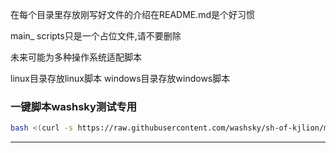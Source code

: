 


在每个目录里存放刚写好文件的介绍在README.md是个好习惯


main_ scripts只是一个占位文件,请不要删除


未来可能为多种操作系统适配脚本


linux目录存放linux脚本
windows目录存放windows脚本


### 一键脚本washsky测试专用
```bash
bash <(curl -s https://raw.githubusercontent.com/washsky/sh-of-kjlion/main/scripts/allinone.sh)
```
***


